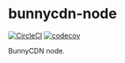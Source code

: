 # bunnycdn-node
[![CircleCI](https://circleci.com/gh/UintaGroup/bunnycdn-node.svg?style=svg)](https://circleci.com/gh/UintaGroup/bunnycdn-node)
[![codecov](https://codecov.io/gh/UintaGroup/bunnycdn-node/branch/master/graph/badge.svg)](https://codecov.io/gh/UintaGroup/bunnycdn-node)

BunnyCDN node. 

